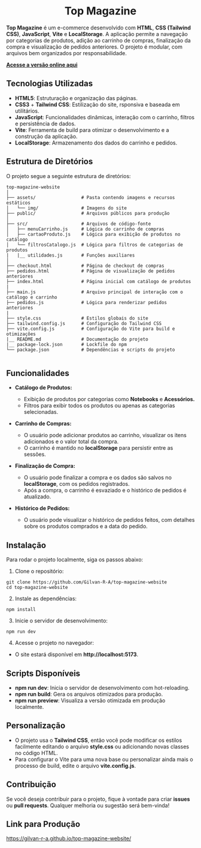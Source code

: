 <h1 align="center">
    Top Magazine
</h1>

**Top Magazine** é um e-commerce desenvolvido com **HTML**, **CSS (Tailwind CSS)**, **JavaScript**, **Vite** e **LocalStorage**. A aplicação permite a navegação por categorias de produtos, adição ao carrinho de compras, finalização da compra e visualização de pedidos anteriores. O projeto é modular, com arquivos bem organizados por responsabilidade.   

**[Acesse a versão online aqui](https://gilvan-r-a.github.io/top-magazine-website/)**

## Tecnologias Utilizadas  

- **HTML5**: Estruturação e organização das páginas.
- **CSS3** + **Tailwind CSS**: Estilização do site, rsponsiva e baseada em utilitários.
- **JavaScript**: Funcionalidades dinâmicas, interação com o carrinho, filtros e persistência de dados.
- **Vite**: Ferramenta de build para otimizar o desenvolvimento e a construção da aplicação.
- **LocalStorage**: Armazenamento dos dados do carrinho e pedidos.   

## Estrutura de Diretórios   

O projeto segue a seguinte estrutura de diretórios:   

```   
top-magazine-website
│
├── assets/                 # Pasta contendo imagens e recursos estáticos
│   └── img/                # Imagens do site
├── public/                 # Arquivos públicos para produção
│
├── src/                    # Arquivos de código-fonte
│   ├── menuCarrinho.js     # Lógica do carrinho de compras
│   ├── cartaoProduto.js    # Lógica para exibição de produtos no catálogo
│   └── filtrosCatalogo.js  # Lógica para filtros de categorias de produtos
|   |__ utilidades.js       # Funções auxiliares
│
├── checkout.html           # Página de checkout de compras
├── pedidos.html            # Página de visualização de pedidos anteriores
├── index.html              # Página inicial com catálogo de produtos
|
├── main.js                 # Arquivo principal de interação com o catálogo e carrinho
├── pedidos.js              # Lógica para renderizar pedidos anteriores
|
├── style.css               # Estilos globais do site
├── tailwind.config.js      # Configuração do Tailwind CSS
├── vite.config.js          # Configuração do Vite para build e otimizações
|__ README.md               # Documentação do projeto
|__ package-lock.json       # Lockfile do npm
└── package.json            # Dependências e scripts do projeto
   
```   

## Funcionalidades   

- **Catálogo de Produtos:**

   - Exibição de produtos por categorias como **Notebooks** e **Acessórios.**
   - Filtros para exibir todos os produtos ou apenas as categorias selecionadas.   

- **Carrinho de Compras:**

   - O usuário pode adicionar produtos ao carrinho, visualizar os itens adicionados e o valor total da compra.
   - O carrinho é mantido no **localStorage** para persistir entre as sessões.    

- **Finalização de Compra:**

   - O usuário pode finalizar a compra e os dados são salvos no **localStorage**, com os pedidos registrados.
   - Após a compra, o carrinho é esvaziado e o histórico de pedidos é atualizado.   

- **Histórico de Pedidos:**

   - O usuário pode visualizar o histórico de pedidos feitos, com detalhes sobre os produtos comprados e a data do pedido.   

## Instalação   

Para rodar o projeto localmente, siga os passos abaixo:   

1. Clone o repositório:   

```   
git clone https://github.com/Gilvan-R-A/top-magazine-website
cd top-magazine-website
```   

2. Instale as dependências:   

```   
npm install
```

3. Inicie o servidor de desenvolvimento:   

```   
npm run dev
```   

4. Acesse o projeto no navegador:   

- O site estará disponível em **http://localhost:5173**.   

## Scripts Disponíveis   

- **npm run dev**: Inicia o servidor de desenvolvimento com hot-reloading.
- **npm run build**: Gera os arquivos otimizados para produção.
- **npm run preview**: Visualiza a versão otimizada em produção localmente.   


## Personalização   

- O projeto usa o **Tailwind CSS**, então você pode modificar os estilos facilmente editando o arquivo **style.css** ou adicionando novas classes no código HTML.
- Para configurar o Vite para uma nova base ou personalizar ainda mais o processo de build, edite o arquivo **vite.config.js**.   

## Contribuição   

Se você deseja contribuir para o projeto, fique à vontade para criar **issues** ou **pull requests**. Qualquer melhoria ou sugestão será bem-vinda!

## Link para Produção   

https://gilvan-r-a.github.io/top-magazine-website/

